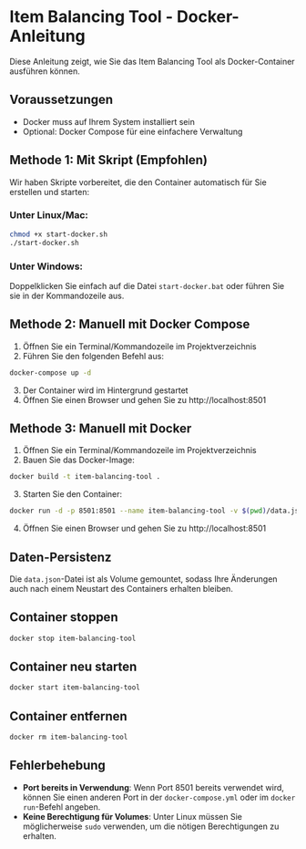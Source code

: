 # Item Balancing Tool - Docker-Anleitung

Diese Anleitung zeigt, wie Sie das Item Balancing Tool als Docker-Container ausführen können.

## Voraussetzungen

- Docker muss auf Ihrem System installiert sein
- Optional: Docker Compose für eine einfachere Verwaltung

## Methode 1: Mit Skript (Empfohlen)

Wir haben Skripte vorbereitet, die den Container automatisch für Sie erstellen und starten:

### Unter Linux/Mac:

```bash
chmod +x start-docker.sh
./start-docker.sh
```

### Unter Windows:

Doppelklicken Sie einfach auf die Datei `start-docker.bat` oder führen Sie sie in der Kommandozeile aus.

## Methode 2: Manuell mit Docker Compose

1. Öffnen Sie ein Terminal/Kommandozeile im Projektverzeichnis
2. Führen Sie den folgenden Befehl aus:

```bash
docker-compose up -d
```

3. Der Container wird im Hintergrund gestartet
4. Öffnen Sie einen Browser und gehen Sie zu http://localhost:8501

## Methode 3: Manuell mit Docker

1. Öffnen Sie ein Terminal/Kommandozeile im Projektverzeichnis
2. Bauen Sie das Docker-Image:

```bash
docker build -t item-balancing-tool .
```

3. Starten Sie den Container:

```bash
docker run -d -p 8501:8501 --name item-balancing-tool -v $(pwd)/data.json:/app/data.json item-balancing-tool
```

4. Öffnen Sie einen Browser und gehen Sie zu http://localhost:8501

## Daten-Persistenz

Die `data.json`-Datei ist als Volume gemountet, sodass Ihre Änderungen auch nach einem Neustart des Containers erhalten bleiben.

## Container stoppen

```bash
docker stop item-balancing-tool
```

## Container neu starten

```bash
docker start item-balancing-tool
```

## Container entfernen

```bash
docker rm item-balancing-tool
```

## Fehlerbehebung

- **Port bereits in Verwendung**: Wenn Port 8501 bereits verwendet wird, können Sie einen anderen Port in der `docker-compose.yml` oder im `docker run`-Befehl angeben.
- **Keine Berechtigung für Volumes**: Unter Linux müssen Sie möglicherweise `sudo` verwenden, um die nötigen Berechtigungen zu erhalten.
